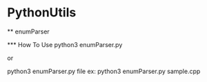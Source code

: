 # PythonUtils

** enumParser

*** How To Use
python3 enumParser.py

or

python3 enumParser.py file
ex: python3 enumParser.py sample.cpp
